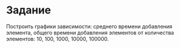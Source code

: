 # Задание

Построить графики зависимости: среднего времени добавления элемента, общего времени добавления элементов от количества элементов: 10, 100, 1000, 10000, 100000. 
